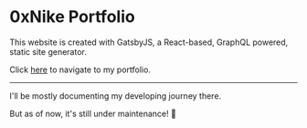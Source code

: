 # 0xNike Portfolio
This website is created with GatsbyJS, a React-based, GraphQL powered, static site generator.

Click [here](https://0xNike.me) to navigate to my portfolio.

---

I'll be mostly documenting my developing journey there. 

But as of now, it's still under maintenance! :construction:


